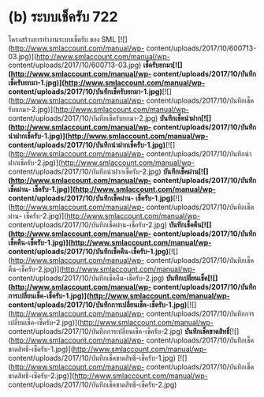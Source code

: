 # (b)	ระบบเช็ครับ  722

โครงสร้างการทำงานระบบเช็ครับ ของ SML [![](http://www.smlaccount.com/manual/wp-
content/uploads/2017/10/600713-03.jpg)](http://www.smlaccount.com/manual/wp-
content/uploads/2017/10/600713-03.jpg)
**เช็ครับยกมา[![](http://www.smlaccount.com/manual/wp-
content/uploads/2017/10/บันทึกเช็ครับยกมา-1.jpg)](http://www.smlaccount.com/manual/wp-
content/uploads/2017/10/บันทึกเช็ครับยกมา-1.jpg)**[![](http://www.smlaccount.com/manual/wp-
content/uploads/2017/10/บันทึกเช็ครับยกมา-2.jpg)](http://www.smlaccount.com/manual/wp-
content/uploads/2017/10/บันทึกเช็ครับยกมา-2.jpg)
**บันทึกเช็คนำฝาก[![](http://www.smlaccount.com/manual/wp-
content/uploads/2017/10/บันทึกนำฝากเช็ครับ-1.jpg)](http://www.smlaccount.com/manual/wp-
content/uploads/2017/10/บันทึกนำฝากเช็ครับ-1.jpg)**[![](http://www.smlaccount.com/manual/wp-
content/uploads/2017/10/บันทึกนำฝากเช็ครับ-2.jpg)](http://www.smlaccount.com/manual/wp-
content/uploads/2017/10/บันทึกนำฝากเช็ครับ-2.jpg)
**บันทึกเช็คผ่าน[![](http://www.smlaccount.com/manual/wp-
content/uploads/2017/10/บันทึกเช็คผ่าน-
เช็ครับ-1.jpg)](http://www.smlaccount.com/manual/wp-
content/uploads/2017/10/บันทึกเช็คผ่าน-
เช็ครับ-1.jpg)**[![](http://www.smlaccount.com/manual/wp-
content/uploads/2017/10/บันทึกเช็คผ่าน-
เช็ครับ-2.jpg)](http://www.smlaccount.com/manual/wp-
content/uploads/2017/10/บันทึกเช็คผ่าน-เช็ครับ-2.jpg)
**บันทึกเช็คคืน[![](http://www.smlaccount.com/manual/wp-
content/uploads/2017/10/บันทึกเช็คคืน-เช็ครับ-1.jpg)](http://www.smlaccount.com/manual/wp-
content/uploads/2017/10/บันทึกเช็คคืน-เช็ครับ-1.jpg)**[![](http://www.smlaccount.com/manual/wp-
content/uploads/2017/10/บันทึกเช็คคืน-เช็ครับ-2.jpg)](http://www.smlaccount.com/manual/wp-
content/uploads/2017/10/บันทึกเช็คคืน-เช็ครับ-2.jpg)
**บันทึกเปลี่ยนเช็ค[![](http://www.smlaccount.com/manual/wp-
content/uploads/2017/10/บันทึกการเปลี่ยนเช็ค-เช็ครับ-1.jpg)](http://www.smlaccount.com/manual/wp-
content/uploads/2017/10/บันทึกการเปลี่ยนเช็ค-เช็ครับ-1.jpg)**[![](http://www.smlaccount.com/manual/wp-
content/uploads/2017/10/บันทึกการเปลี่ยนเช็ค-เช็ครับ-2.jpg)](http://www.smlaccount.com/manual/wp-
content/uploads/2017/10/บันทึกการเปลี่ยนเช็ค-เช็ครับ-2.jpg)
**บันทึกเช็คขาดสิทธิ์**[![](http://www.smlaccount.com/manual/wp-
content/uploads/2017/10/บันทึกเช็คขาดสิทธิ์-เช็ครับ-1.jpg)](http://www.smlaccount.com/manual/wp-
content/uploads/2017/10/บันทึกเช็คขาดสิทธิ์-เช็ครับ-1.jpg)
[![](http://www.smlaccount.com/manual/wp-
content/uploads/2017/10/บันทึกเช็คขาดสิทธิ์-เช็ครับ-2.jpg)](http://www.smlaccount.com/manual/wp-
content/uploads/2017/10/บันทึกเช็คขาดสิทธิ์-เช็ครับ-2.jpg)  

